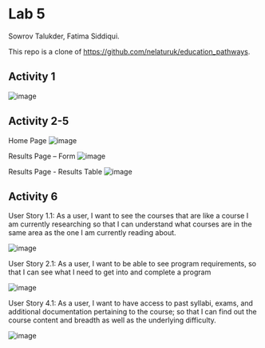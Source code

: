 # Lab 5

Sowrov Talukder, Fatima Siddiqui.

This repo is a clone of https://github.com/nelaturuk/education_pathways.

## Activity 1

![image](https://user-images.githubusercontent.com/42917737/197939062-5570da79-8d33-4eef-a0fc-483b40c5de6f.png)

## Activity 2-5

Home Page
![image](https://user-images.githubusercontent.com/42917737/197942003-942920a3-6c6d-4831-bfd2-3d59f84a3fc6.png)

Results Page – Form
![image](https://user-images.githubusercontent.com/42917737/197942251-9f6229ac-40f3-4379-b20c-ea1b19567495.png)

Results Page - Results Table
![image](https://user-images.githubusercontent.com/42917737/197942345-cbc3c61e-d621-4819-8c9d-56600a5a6ba1.png)

## Activity 6

User Story 1.1: As a user, I want to see the courses that are like a course I am currently researching so that I can understand what courses are in the same area as the one I am currently reading about.

![image](https://user-images.githubusercontent.com/62577020/198127412-dba799d1-94a1-46c5-be31-11cfe668ef35.png)

User Story 2.1: As a user, I want to be able to see program requirements, so that I can see what I need to get into and complete a program

![image](https://user-images.githubusercontent.com/62577020/198127434-f2e72961-2e30-44c7-ae92-5ccc38453af0.png)

User Story 4.1: As a user, I want to have access to past syllabi, exams, and additional documentation pertaining to the course; so that I can find out the course content and breadth as well as the underlying difficulty.

![image](https://user-images.githubusercontent.com/62577020/198127465-eae0551b-263d-44ab-ac42-84b254d48fbf.png)
